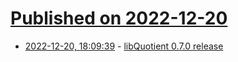 # [Published on 2022-12-20](index.md)

* [2022-12-20, 18:09:39](https://lobste.rs/s/lqqn19/libquotient_0_7_0_release) - [libQuotient 0.7.0 release](https://github.com/quotient-im/libQuotient/releases/tag/0.7.0)
